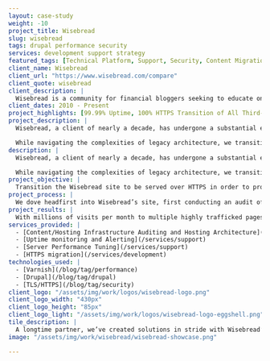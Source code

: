 ```yaml
---
layout: case-study
weight: -10
project_title: Wisebread
slug: wisebread
tags: drupal performance security
services: development support strategy
featured_tags: [Technical Platform, Support, Security, Content Migration]
client_name: Wisebread
client_url: "https://www.wisebread.com/compare"
client_quote: wisebread
client_description: |
  Wisebread is a community for financial bloggers seeking to educate on financial literacy, planning, and budgeting. WiseBread’s website offers help with personal finance, life hacks, and best practices as a consumer.
client_dates: 2010 - Present
project_highlights: [99.99% Uptime, 100% HTTPS Transition of All Third-Party Libraries, High-Performance Caching]
project_description: |
  Wisebread, a client of nearly a decade, has undergone a substantial evolution to its business model in our tenure together. When morphing from blog content-driven ad revenue to multi-million dollar monthly ad spends to drive users to convert, the Wisebread team knew they needed to improve their site to be more secure, robust, and performant.

  While navigating the complexities of legacy architecture, we transitioned the platform to be wholly served over HTTPS, and even with various platform transitions touted a consistent 99.99% uptime to ensure the maximum impact of their ad spends.
description: |
  Wisebread, a client of nearly a decade, has undergone a substantial evolution to its business model in our tenure together. When morphing from blog content-driven ad revenue to multi-million dollar monthly ad spends to drive users to convert, the Wisebread team knew they needed to improve their site to be more secure, robust, and performant.

  While navigating the complexities of legacy architecture, we transitioned the platform to be wholly served over HTTPS, and even with various platform transitions,touted a consistent 99.99% uptime to ensure the maximum impact of their ad spends.
project_objective: |
  Transition the Wisebread site to be served over HTTPS in order to provide a more secure, robust, and efficient platform. Implement a more sophisticated architecture using Varnish, Drupal, and TLS/HTTPS technologies to ensure uptime and to maximize the impact of ad investment which is core to Wisebread's revenue and business.
project_process: |
  We dove headfirst into Wisebread’s site, first conducting an audit of the site content and hosting infrastructure. Due to the nature of their business, security, uptime, and performance were top priorities. We ported over the CMS to serve HTTPS and nearly 100 third-party libraries on a tight schedule in time for the important Google Chrome version 68 update that would label all sites without HTTPS as “insecure.” Additionally, we isolated the most important handful of pages that drove most of the revenue, and using a Varnish caching system, ensured they had optimal uptime and performance. Even if the CMS or database went down, these revenue-generating pages would remain up. Naturally, we set up monitoring alerts to quickly respond to issues while seamlessly updating servers with no downtime.
project_results: |
  With millions of visits per month to multiple highly trafficked pages, we’re proud to tout a 99.99% uptime for the wisebread.com platform in 2018. Through an improved structure, visitors to the user-friendly Wisebread site now easily find content featuring topics such as financial literacy, planning, and budgeting.
services_provided: |
  - [Content/Hosting Infrastructure Auditing and Hosting Architecture](/services/strategy)
  - [Uptime monitoring and Alerting](/services/support)
  - [Server Performance Tuning](/services/support)
  - [HTTPS migration](/services/development)
technologies_used: |
  - [Varnish](/blog/tag/performance)
  - [Drupal](/blog/tag/drupal)
  - [TLS/HTTPS](/blog/tag/security)
client_logo: "/assets/img/work/logos/wisebread-logo.png"
client_logo_width: "430px"
client_logo_height: "85px"
client_logo_light: "/assets/img/work/logos/wisebread-logo-eggshell.png"
tile_description: |
  A longtime partner, we’ve created solutions in stride with Wisebread’s needs. One thing we’re most proud of: the 99.99% uptime for the platform.
image: "/assets/img/work/wisebread/wisebread-showcase.png"

---
```

